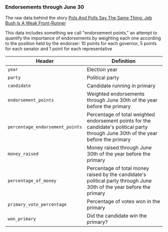 ### Endorsements through June 30

The raw data behind the story [Pols And Polls Say The Same Thing: Jeb Bush Is A Weak Front-Runner](http://fivethirtyeight.com/features/pols-and-polls-say-the-same-thing-jeb-bush-is-a-weak-front-runner/)

This data includes something we call "endorsement points," an attempt to quantify the importance of endorsements by weighting each one according to the position held by the endorser: 10 points for each governor, 5 points for each senator and 1 point for each representative

Header | Definition
---|---------
`year` | Election year
`party` | Political party
`candidate` | Candidate running in primary
`endorsement_points` | Weighted endorsements through June 30th of the year before the primary
`percentage_endorsement_points` | Percentage of total weighted endorsement points for the candidate's political party through June 30th of the year before the primary
`money_raised` | Money raised through June 30th of the year before the primary
`percentage_of_money` | Percentage of total money raised by the candidate's political party through June 30th of the year before the primary
`primary_vote_percentage` | Percentage of votes won in the primary
`won_primary` | Did the candidate win the primary?
